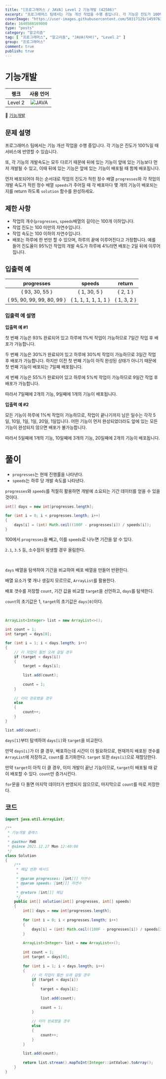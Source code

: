 ```yaml
---
title: "[프로그래머스 / JAVA] Level 2 기능개발 (42586)"
excerpt: "프로그래머스 팀에서는 기능 개선 작업을 수행 중입니다. 각 기능은 진도가 100%일 때 서비스에 반영할 수 있습니다. 또, 각 기능의 개발속도는 모두 다르기 때문에 뒤에 있는 기능이 앞에 있는 기능보다 먼저 개발될 수 있고, 이때 뒤에 있는 기능은 앞에 있는 기능이 배포될 때 함께 배포됩니다. 먼저 배포되어야 하는 순서대로 작업의 진도가 적힌 정수 배열 progresses와 각 작업의 개발 속도가 적힌 정수 배열 speeds가 주어질 때 각 배포마다 몇 개의 기능이 배포되는지를 return 하도록 solution 함수를 완성하세요."
coverImage: "https://user-images.githubusercontent.com/50317129/145976356-6b5d1430-31c0-4c34-829e-6be8f747ab19.png"
date: 1640580169000
type: "posts"
category: "알고리즘"
tag: [ "프로그래머스", "알고리즘", "JAVA(자바)", "Level 2" ]
group: "프로그래머스"
comment: true
publish: true
---
```


# 기능개발

|  랭크   |                                                      사용 언어                                                      |
| :-----: | :-----------------------------------------------------------------------------------------------------------------: |
| Level 2 | ![JAVA](https://shields.io/badge/java-JDK%2011-lightgray?logo=java&style=plastic&logoColor=white&labelColor=orange) |

🔗 [기능개발](https://programmers.co.kr/learn/courses/30/lessons/42586)





## 문제 설명

프로그래머스 팀에서는 기능 개선 작업을 수행 중입니다. 각 기능은 진도가 100%일 때 서비스에 반영할 수 있습니다.

또, 각 기능의 개발속도는 모두 다르기 때문에 뒤에 있는 기능이 앞에 있는 기능보다 먼저 개발될 수 있고, 이때 뒤에 있는 기능은 앞에 있는 기능이 배포될 때 함께 배포됩니다.

먼저 배포되어야 하는 순서대로 작업의 진도가 적힌 정수 배열 `progresses`와 각 작업의 개발 속도가 적힌 정수 배열 `speeds`가 주어질 때 각 배포마다 몇 개의 기능이 배포되는지를 return 하도록 `solution` 함수를 완성하세요.





## 제한 사항

* 작업의 개수(`progresses`, `speeds`배열의 길이)는 100개 이하입니다.
* 작업 진도는 100 미만의 자연수입니다.
* 작업 속도는 100 이하의 자연수입니다.
* 배포는 하루에 한 번만 할 수 있으며, 하루의 끝에 이루어진다고 가정합니다. 예를 들어 진도율이 95%인 작업의 개발 속도가 하루에 4%라면 배포는 2일 뒤에 이루어집니다.





## 입출력 예

|         progresses         |        speeds        |   return    |
| :------------------------: | :------------------: | :---------: |
|       { 93, 30, 55 }       |     { 1, 30, 5 }     |  { 2, 1 }   |
| { 95, 90, 99, 99, 80, 99 } | { 1, 1, 1, 1, 1, 1 } | { 1, 3, 2 } |



### 입출력 예 설명

**입출력 예 #1**

첫 번째 기능은 93% 완료되어 있고 하루에 1%씩 작업이 가능하므로 7일간 작업 후 배포가 가능합니다.

두 번째 기능은 30%가 완료되어 있고 하루에 30%씩 작업이 가능하므로 3일간 작업 후 배포가 가능합니다. 하지만 이전 첫 번째 기능이 아직 완성된 상태가 아니기 때문에 첫 번째 기능이 배포되는 7일째 배포됩니다.

세 번째 기능은 55%가 완료되어 있고 하루에 5%씩 작업이 가능하므로 9일간 작업 후 배포가 가능합니다.

따라서 7일째에 2개의 기능, 9일째에 1개의 기능이 배포됩니다.

**입출력 예 #2**

모든 기능이 하루에 1%씩 작업이 가능하므로, 작업이 끝나기까지 남은 일수는 각각 5일, 10일, 1일, 1일, 20일, 1일입니다. 어떤 기능이 먼저 완성되었더라도 앞에 있는 모든 기능이 완성되지 않으면 배포가 불가능합니다.

따라서 5일째에 1개의 기능, 10일째에 3개의 기능, 20일째에 2개의 기능이 배포됩니다.










# 풀이

* `progresses`는 현재 진행률을 나타낸다.
* `speeds`는 하루 당 개발 속도를 나타낸다.

`progresses`와 `speeds`를 적절히 활용하면 개발에 소요되는 기간 데이터를 얻을 수 있을 것이다.

``` java
int[] days = new int[progresses.length];

for (int i = 0; i < progresses.length; i++)
{
	days[i] = (int) Math.ceil((100F - progresses[i]) / speeds[i]);
}
```

100에서 `progresses`을 빼고, 이를 `speeds`로 나누면 기간을 알 수 있다.

`2.1`, `3.5` 등, 소수점이 발생할 경우 올림한다.

<br />

`days` 배열을 탐색하여 기간을 비교하여 배포 배열을 만들어 반환한다.

배열 요소가 몇 개나 생길지 모르므로, `ArrayList`를 활용한다.

배포 갯수를 저장할 `count`, 기간 값을 비교할 `target`을 선언하고, `days`를 탐색한다.

`count`의 초기값은 1, `target`의 초기값은  `days[0]`이다.

<br />

``` java
ArrayList<Integer> list = new ArrayList<>();

int count = 1;
int target = days[0];

for (int i = 1; i < days.length; i++)
{
	// 이 작업이 훨씬 오래 걸릴 경우
	if (target < days[i])
	{
		target = days[i];
		
		list.add(count);
		
		count = 1;
	}
	
	// 이미 완료됐을 경우
	else
	{
		count++;
	}
}

list.add(count);
```

`days[1]`부터 탐색하여 `days[i]`와 `target`을 비교한다.

만약 `days[i]`가 더 클 경우, 배포하는데 시간이 더 필요하므로, 현재까지 배포된 갯수를 `ArrayList`에 저장하고, `count`를 초기화한다. `target` 또한 `days[i]`으로 재할당한다.

만약 `target`이 아직 더 클 경우, 이미 개발이 끝난 기능이므로, `target`이 배포될 때 같이 배포할 수 있다. `count`만 증가시킨다.

`for`문을 다 돌면 마지막 데이터가 반영되지 않으므로, 마지막으로 `count`를 따로 저장한다.





## 코드

``` java
import java.util.ArrayList;

/**
 * 기능개발 클래스
 *
 * @author RWB
 * @since 2021.12.27 Mon 12:40:08
 */
class Solution
{
	/**
	 * 해답 반환 메서드
	 *
	 * @param progresses: [int[]] 자연수
	 * @param speeds: [int[]] 자연수
	 *
	 * @return [int[]] 해답
	 */
	public int[] solution(int[] progresses, int[] speeds)
	{
		int[] days = new int[progresses.length];
		
		for (int i = 0; i < progresses.length; i++)
		{
			days[i] = (int) Math.ceil((100F - progresses[i]) / speeds[i]);
		}
		
		ArrayList<Integer> list = new ArrayList<>();
		
		int count = 1;
		int target = days[0];
		
		for (int i = 1; i < days.length; i++)
		{
			// 이 작업이 훨씬 오래 걸릴 경우
			if (target < days[i])
			{
				target = days[i];
				
				list.add(count);
				
				count = 1;
			}
			
			// 이미 완료됐을 경우
			else
			{
				count++;
			}
		}
		
		list.add(count);
		
		return list.stream().mapToInt(Integer::intValue).toArray();
	}
}
```